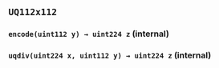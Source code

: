 ## `UQ112x112`






### `encode(uint112 y) → uint224 z` (internal)





### `uqdiv(uint224 x, uint112 y) → uint224 z` (internal)






